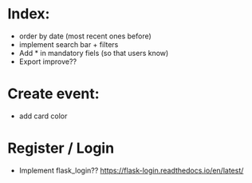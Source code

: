 # Index:
* order by date (most recent ones before)
* implement search bar + filters
* Add * in mandatory fiels (so that users know)
* Export improve??

# Create event: 
* add card color 

# Register / Login

* Implement flask_login?? https://flask-login.readthedocs.io/en/latest/
